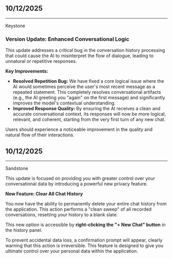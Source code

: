 10/12/2025
---
---

Keystone

### **Version Update: Enhanced Conversational Logic**

This update addresses a critical bug in the conversation history processing that could cause the AI to misinterpret the flow of dialogue, leading to unnatural or repetitive responses.

**Key Improvements:**

*   **Resolved Repetition Bug:** We have fixed a core logical issue where the AI would sometimes perceive the user's most recent message as a repeated statement. This completely resolves conversational artifacts (e.g., the AI greeting you "again" on the first message) and significantly improves the model's contextual understanding.
*   **Improved Response Quality:** By ensuring the AI receives a clean and accurate conversational context, its responses will now be more logical, relevant, and coherent, starting from the very first turn of any new chat.

Users should experience a noticeable improvement in the quality and natural flow of their interactions.

10/12/2025
---
---

Sandstone

This update is focused on providing you with greater control over your conversational data by introducing a powerful new privacy feature.

**New Feature: Clear All Chat History**

You now have the ability to permanently delete your entire chat history from the application. This action performs a "clean sweep" of all recorded conversations, resetting your history to a blank slate.

This new option is accessible by **right-clicking the "+ New Chat" button** in the history panel.

To prevent accidental data loss, a confirmation prompt will appear, clearly warning that this action is irreversible. This feature is designed to give you ultimate control over your personal data within the application.
